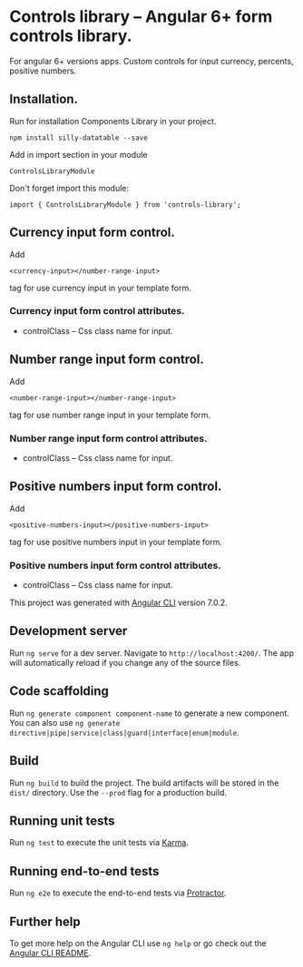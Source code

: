 # Controls library – Angular 6+ form controls library.

For angular 6+ versions apps. Custom controls for input
currency, percents, positive numbers.

## Installation.

Run for installation Components Library in your project.   
   
`npm install silly-datatable --save`   
   
   
Add in import section in your module

`ControlsLibraryModule`   
   
   
Don't forget import this module:

`import { ControlsLibraryModule } from 'controls-library';`
   
   
## Currency input form control.

Add

`<currency-input></number-range-input>`

tag for use currency input in your template form.
   
   
### Currency input form control attributes.

* controlClass – Css class name for input.
   


## Number range input form control.

Add 
   
`<number-range-input></number-range-input>`

tag for use number range input in your template form.
   

### Number range input form control attributes.

* controlClass – Css class name for input.
   
   

## Positive numbers input form control.

Add 

`<positive-numbers-input></positive-numbers-input>`

tag for use positive numbers input in your template form.

  
### Positive numbers input form control attributes.

* controlClass – Css class name for input.

   

This project was generated with [Angular CLI](https://github.com/angular/angular-cli) version 7.0.2.

## Development server

Run `ng serve` for a dev server. Navigate to `http://localhost:4200/`. The app will automatically reload if you change any of the source files.

## Code scaffolding

Run `ng generate component component-name` to generate a new component. You can also use `ng generate directive|pipe|service|class|guard|interface|enum|module`.

## Build

Run `ng build` to build the project. The build artifacts will be stored in the `dist/` directory. Use the `--prod` flag for a production build.

## Running unit tests

Run `ng test` to execute the unit tests via [Karma](https://karma-runner.github.io).

## Running end-to-end tests

Run `ng e2e` to execute the end-to-end tests via [Protractor](http://www.protractortest.org/).

## Further help

To get more help on the Angular CLI use `ng help` or go check out the [Angular CLI README](https://github.com/angular/angular-cli/blob/master/README.md).
